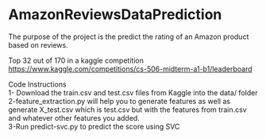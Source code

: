 # AmazonReviewsDataPrediction
The purpose of the project is the predict the rating of an Amazon product based on reviews.

Top 32 out of 170 in a kaggle competition https://www.kaggle.com/competitions/cs-506-midterm-a1-b1/leaderboard

Code Instructions <br>
1- Download the train.csv and test.csv files from Kaggle into the data/ folder <br>
2-feature_extraction.py will help you to generate features as well as generate X_test.csv which is test.csv but with the features from train.csv and whatever other features you added. <br>
3-Run predict-svc.py to predict the score using SVC <br>
